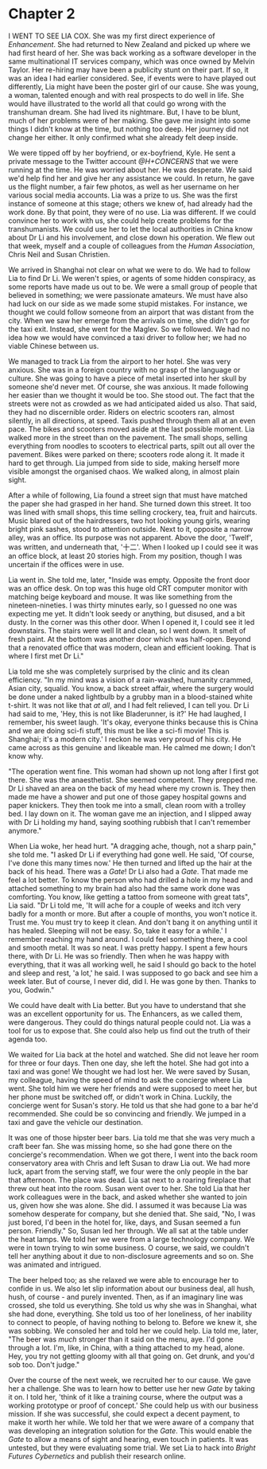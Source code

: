 
# Chapter 2 

<span class="firstLetter">I</span> WENT TO SEE LIA COX. She was my first direct experience of *Enhancement*. She had returned to New Zealand and picked up where we had first heard of her. She was back working as a software developer in the same multinational IT services company, which was once owned by Melvin Taylor. Her re-hiring may have been a publicity stunt on their part. If so, it was an idea I had earlier considered. See, if events were to have played out differently, Lia might have been the poster girl of our cause. She was young, a woman, talented enough and with real prospects to do well in life. She would have illustrated to the world all that could go wrong with the transhuman dream. She had lived its nightmare. But, I have to be blunt, much of her problems were of her making. She gave me insight into some things I didn't know at the time, but nothing too deep. Her journey did not change her either. It only confirmed what she already felt deep inside.

We were tipped off by her boyfriend, or ex-boyfriend, Kyle. He sent a private message to the Twitter account *@H+CONCERNS* that we were running at the time. He was worried about her. He was desperate. We said we'd help find her and give her any assistance we could. In return, he gave us the flight number, a fair few photos, as well as her username on her various social media accounts. Lia was a prize to us. She was the first instance of someone at this stage; others we knew of, had already had the work done. By that point, they were of no use. Lia was different. If we could convince her to work with us, she could help create problems for the transhumanists. We could use her to let the local authorities in China know about Dr Li and his involvement, and close down his operation. We flew out that week, myself and a couple of colleagues from the *Human Association*, Chris Neil and Susan Christien.

We arrived in Shanghai not clear on what we were to do. We had to follow Lia to find Dr Li. We weren't spies, or agents of some hidden conspiracy, as some reports have made us out to be. We were a small group of people that believed in something; we were passionate amateurs. We must have also had luck on our side as we made some stupid mistakes. For instance, we thought we could follow someone from an airport that was distant from the city. When we saw her emerge from the arrivals on time, she didn't go for the taxi exit. Instead, she went for the Maglev. So we followed.  We had no idea how we would have convinced a taxi driver to follow her; we had no viable Chinese between us.

We managed to track Lia from the airport to her hotel. She was very anxious. She was in a foreign country with no grasp of the language or culture. She was going to have a piece of metal inserted into her skull by someone she'd never met. Of course, she was anxious. It made following her easier than we thought it would be too. She stood out. The fact that the streets were not as crowded as we had anticipated aided us also. That said, they had no discernible order. Riders on electric scooters ran, almost silently, in all directions, at speed. Taxis pushed through them all at an even pace. The bikes and scooters moved aside at the last possible moment. Lia walked more in the street than on the pavement. The small shops, selling everything from noodles to scooters to electrical parts, spilt out all over the pavement. Bikes were parked on there; scooters rode along it. It made it hard to get through. Lia jumped from side to side, making herself more visible amongst the organised chaos. We walked along, in almost plain sight.

After a while of following, Lia found a street sign that must have matched the paper she had grasped in her hand. She turned down this street. It too was lined with small shops, this time selling crockery, tea, fruit and haircuts. Music blared out of the hairdressers, two hot looking young girls, wearing bright pink sashes, stood to attention outside. Next to it, opposite a narrow alley, was an office. Its purpose was not apparent. Above the door, 'Twelf', was written, and underneath that, '十二'. When I looked up I could see it was an office block, at least 20 stories high. From my position, though I was uncertain if the offices were in use.

Lia went in. She told me, later, "Inside was empty. Opposite the front door was an office desk. On top was this huge old CRT computer monitor with matching beige keyboard and mouse. It was like something from the nineteen-nineties. I was thirty minutes early, so I guessed no one was expecting me yet. It didn't look seedy or anything, but disused, and a bit dusty. In the corner was this other door. When I opened it, I could see it led downstairs. The stairs were well lit and clean, so I went down. It smelt of fresh paint. At the bottom was another door which was half-open. Beyond that a renovated office that was modern, clean and efficient looking. That is where I first met Dr Li." 

Lia told me she was completely surprised by the clinic and its clean efficiency. "In my mind was a vision of a rain-washed, humanity crammed, Asian city, squalid. You know, a back street affair, where the surgery would be done under a naked lightbulb by a grubby man in a blood-stained white t-shirt. It was not like that *at all*, and I had felt relieved, I can tell you. Dr Li had said to me, 'Hey, this is not like Bladerunner, is it?' He had laughed, I remember, his sweet laugh. 'It's okay, everyone thinks because this is China and we are doing sci-fi stuff, this must be like a sci-fi movie! This is Shanghai; it's a modern city.' I reckon he was very proud of his city. He came across as this genuine and likeable man. He calmed me down; I don't know why.

"The operation went fine. This woman had shown up not long after I first got there. She was the anaesthetist. She seemed competent. They prepped me. Dr Li shaved an area on the back of my head where my crown is. They then made me have a shower and put one of those gapey hospital gowns and paper knickers. They then took me into a small, clean room with a trolley bed. I lay down on it. The woman gave me an injection, and I slipped away with Dr Li holding my hand, saying soothing rubbish that I can't remember anymore."

When Lia woke, her head hurt. "A dragging ache, though, not a sharp pain," she told me. "I asked Dr Li if everything had gone well. He said, 'Of course, I've done this many times now.' He then turned and lifted up the hair at the back of his head. There was a *Gate*! Dr Li also had a *Gate*. That made me feel a lot better. To know the person who had drilled a hole in my head and attached something to my brain had also had the same work done was comforting. You know, like getting a tattoo from someone with great tats", Lia said. "Dr Li told me, 'It will ache for a couple of weeks and itch very badly for a month or more. But after a couple of months, you won't notice it. Trust me. You must try to keep it clean. And don't bang it on anything until it has healed. Sleeping will not be easy. So, take it easy for a while.' I remember reaching my hand around. I could feel something there, a cool and smooth metal. It was so neat. I was pretty happy. I spent a few hours there, with Dr Li. He was so friendly. Then when he was happy with everything, that it was all working well, he said I should go back to the hotel and sleep and rest, 'a lot,' he said. I was supposed to go back and see him a week later. But of course, I never did, did I. He was gone by then. Thanks to you, Godwin."

We could have dealt with Lia better. But you have to understand that she was an excellent opportunity for us. The Enhancers, as we called them, were dangerous. They could do things natural people could not. Lia was a tool for us to expose that. She could also help us find out the truth of their agenda too.

We waited for Lia back at the hotel and watched. She did not leave her room for three or four days. Then one day, she left the hotel. She had got into a taxi and was gone! We thought we had lost her. We were saved by Susan, my colleague, having the speed of mind to ask the concierge where Lia went. She told him we were her friends and were supposed to meet her, but her phone must be switched off, or didn't work in China. Luckily, the concierge went for Susan's story. He told us that she had gone to a bar he'd recommended. She could be so convincing and friendly. We jumped in a taxi and gave the vehicle our destination.

It was one of those hipster beer bars. Lia told me that she was very much a craft beer fan. She was missing home, so she had gone there on the concierge's recommendation. When we got there, I went into the back room conservatory area with Chris and left Susan to draw Lia out. We had more luck, apart from the serving staff, we four were the only people in the bar that afternoon. The place was dead. Lia sat next to a roaring fireplace that threw out heat into the room. Susan went over to her. She told Lia that her work colleagues were in the back, and asked whether she wanted to join us, given how she was alone. She did. I assumed it was because Lia was somehow desperate for company, but she denied that. She said, "No, I was just bored, I'd been in the hotel for, like, days, and Susan seemed a fun person. Friendly." So, Susan led her through. We all sat at the table under the heat lamps. We told her we were from a large technology company. We were in town trying to win some business. O course, we said, we couldn't tell her anything about it due to non-disclosure agreements and so on. She was animated and intrigued.

The beer helped too; as she relaxed we were able to encourage her to confide in us. We also let slip information about our business deal, all hush, hush, of course - and purely invented. Then, as if an imaginary line was crossed, she told us everything. She told us why she was in Shanghai, what she had done, everything. She told us too of her loneliness, of her inability to connect to people, of having nothing to belong to. Before we knew it, she was sobbing. We consoled her and told her we could help. Lia told me, later, "The beer was *much* stronger than it said on the menu, aye. I'd gone through a lot. I'm, like, in China, with a thing attached to my head, alone. Hey, you try not getting gloomy with all that going on. Get drunk, and you'd sob too. Don't judge."

Over the course of the next week, we recruited her to our cause. We gave her a challenge. She was to learn how to better use her new *Gate* by taking it on. I told her, 'think of it like a training course, where the output was a working prototype or proof of concept.' She could help us with our business mission. If she was successful, she could expect a decent payment, to make it worth her while. We told her that we were aware of a company that was developing an integration solution for the *Gate*. This would enable the *Gate* to allow a means of sight and hearing, even touch in patients. It was untested, but they were evaluating some trial. We set Lia to hack into *Bright Futures Cybernetics* and publish their research online.
